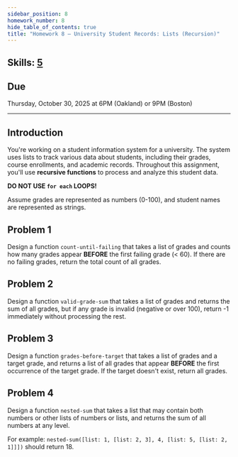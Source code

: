 ```yaml
---
sidebar_position: 8
homework_number: 8
hide_table_of_contents: true
title: "Homework 8 — University Student Records: Lists (Recursion)"
---
```



## Skills: [5](/skills/#(5))

## Due
Thursday, October 30, 2025 at 6PM (Oakland) or 9PM (Boston)

---

## Introduction
You're working on a student information system for a university. The system uses lists to track various data about students, including their grades, course enrollments, and academic records. Throughout this assignment, you'll use **recursive functions** to process and analyze this student data.

**DO NOT USE `for each` LOOPS!**

Assume grades are represented as numbers (0-100), and student names are represented as strings.

## Problem 1
Design a function `count-until-failing` that takes a list of grades and counts how many grades appear **BEFORE** the first failing grade (< 60). If there are no failing grades, return the total count of all grades.

## Problem 2
Design a function `valid-grade-sum` that takes a list of grades and returns the sum of all grades, but if any grade is invalid (negative or over 100), return -1 immediately without processing the rest.

## Problem 3
Design a function `grades-before-target` that takes a list of grades and a target grade, and returns a list of all grades that appear **BEFORE** the first occurrence of the target grade. If the target doesn't exist, return all grades.


## Problem 4
Design a function `nested-sum` that takes a list that may contain both numbers
or other lists of numbers or lists, and returns the sum of all numbers at any
level.

For example: `nested-sum([list: 1, [list: 2, 3], 4, [list: 5, [list: 2, 1]]])` should return 18.
